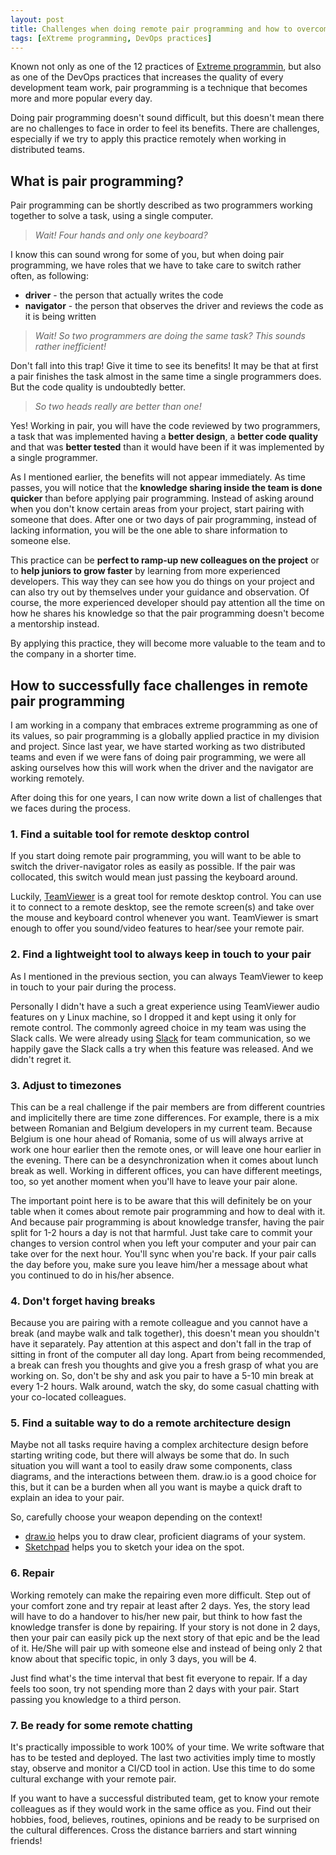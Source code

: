 ```yaml
---
layout: post
title: Challenges when doing remote pair programming and how to overcome them
tags: [eXtreme programming, DevOps practices]
---
```


Known not only as one of the 12 practices of [Extreme programmin](https://ronjeffries.com/xprog/what-is-extreme-programming/),
but also as one of the DevOps practices that increases the quality of every development team work, pair programming is a technique 
that becomes more and more popular every day.

Doing pair programming doesn't sound difficult, but this doesn't mean there are no challenges to face in order to feel its benefits.
There are challenges, especially if we try to apply this practice remotely when working in distributed teams.

<!--- excerpt -->

## What is pair programming?

Pair programming can be shortly described as two programmers working together to solve a task, using a single computer. 

> *Wait! Four hands and only one keyboard?*

I know this can sound wrong for some of you, but when doing pair programming, we have roles that we have to take care 
to switch rather often, as following:
* **driver** - the person that actually writes the code
* **navigator** - the person that observes the driver and reviews the code as it is being written 

> *Wait! So two programmers are doing the same task? This sounds rather inefficient!*

Don't fall into this trap! Give it time to see its benefits! It may be that at first a pair finishes the task almost in 
the same time a single programmers does. But the code quality is undoubtedly better.

> *So two heads really are better than one!*

Yes! Working in pair, you will have the code reviewed by two programmers, a task that was implemented having a **better 
design**, a **better code quality** and that was **better tested** than it would have been if it was implemented by a single programmer.

As I mentioned earlier, the benefits will not appear immediately. As time passes, you will
notice that the **knowledge sharing inside the team is done quicker** than before applying pair programming.
Instead of asking around when you don't know certain areas from your project, start pairing with someone that does.
After one or two days of pair programming, instead of lacking information, you will be the one able to share information to someone else.

This practice can be **perfect to ramp-up new colleagues on the project** or to **help juniors to grow faster** by learning
from more experienced developers. This way they can see how you do things on your project and can also try out by 
themselves under your guidance and observation. Of course, the more experienced developer should pay attention all the time 
on how he shares his knowledge so that the pair programming doesn't become a mentorship instead.

By applying this practice, they will become more valuable to the team and to the company in a shorter time.



## How to successfully face challenges in remote pair programming

I am working in a company that embraces extreme programming as one of its values, so pair programming is a globally
applied practice in my division and project. Since last year, we have started working as two distributed teams and even
if we were fans of doing pair programming, we were all asking ourselves how this will work when the driver and the navigator
are working remotely.

After doing this for one years, I can now write down a list of challenges that we faces during the process.

### 1. Find a suitable tool for remote desktop control

If you start doing remote pair programming, you will want to be able to switch the driver-navigator roles as easily as possible.
If the pair was collocated, this switch would mean just passing the keyboard around.

Luckily, [TeamViewer](https://www.teamviewer.com/) is a great tool for remote desktop control. You can use it to connect
to a remote desktop, see the remote screen(s) and take over the mouse and keyboard control whenever you want. TeamViewer
is smart enough to offer you sound/video features to hear/see your remote pair.

### 2. Find a lightweight tool to always keep in touch to your pair

As I mentioned in the previous section, you can always TeamViewer to keep in touch to your pair during the process. 

Personally I didn't have a such a great experience using TeamViewer audio features on y Linux machine, so I dropped it
and kept using it only for remote control. The commonly agreed choice in my team was using the Slack calls.
We were already using [Slack](https://slack.com) for team communication, so we happily gave the Slack calls a try when this feature was released.
And we didn't regret it.

### 3. Adjust to timezones

This can be a real challenge if the pair members are from different countries and implicitelly there are time zone differences.
For example, there is a mix between Romanian and Belgium developers in my current team. Because Belgium is one hour ahead of Romania,
some of us will always arrive at work one hour earlier then the remote ones, or will leave one hour earlier in the evening.
There can be a desynchronization when it comes about lunch break as well. Working in different offices, you can have
different meetings, too, so yet another moment when you'll have to leave your pair alone.

The important point here is to be aware that this will definitely be on your table when it comes about remote pair
programming and how to deal with it. And because pair programming is about knowledge transfer, having the pair split for
1-2 hours a day is not that harmful. Just take care to commit your changes to version control when you left your
computer and your pair can take over for the next hour. You'll sync when you're back. If your pair calls the day before you,
make sure you leave him/her a message about what you continued to do in his/her absence.

### 4. Don't forget having breaks

Because you are pairing with a remote colleague and you cannot have a break (and maybe walk and talk together), 
this doesn't mean you shouldn't have it separately. Pay attention at this aspect and don't fall in the trap of sitting
in front of the computer all day long. Apart from being recommended, a break can fresh you thoughts and give you a fresh
grasp of what you are working on. So, don't be shy and ask you pair to have a 5-10 min break at every 1-2 hours. Walk around,
watch the sky, do some casual chatting with your co-located colleagues.

### 5. Find a suitable way to do a remote architecture design

Maybe not all tasks require having a complex architecture design before starting writing code, but there will always be 
some that do. In such situation you will want a tool to easily draw some components, class diagrams, and the interactions between them.
draw.io is a good choice for this, but it can be a burden when all you want is maybe a quick draft to explain an idea to your pair. 

So, carefully choose your weapon depending on the context!
* [draw.io](https://www.draw.io) helps you to draw clear, proficient diagrams of your system.
* [Sketchpad](https://sketch.io) helps you to sketch your idea on the spot.
 
### 6. Repair

Working remotely can make the repairing even more difficult. Step out of your comfort zone and try repair at least after 2 days.
Yes, the story lead will have to do a handover to his/her new pair, but think to how fast the knowledge transfer is done by repairing.
If your story is not done in 2 days, then your pair can easily pick up the next story of that epic and be the lead of it.
He/She will pair up with someone else and instead of being only 2 that know about that specific topic, in only 3 days, you will be 4.

Just find what's the time interval that best fit everyone to repair. If a day feels too soon, try not spending more than 2 days with your pair.
Start passing you knowledge to a third person.

### 7. Be ready for some remote chatting

It's practically impossible to work 100% of your time. We write software that has to be tested and deployed. The last two activities
imply time to mostly stay, observe and monitor a CI/CD tool in action. Use this time to do some cultural exchange with your remote pair.

If you want to have a successful distributed team, get to know your remote colleagues as if they would work in the same office as you.
Find out their hobbies, food, believes, routines, opinions and be ready to be surprised on the cultural differences.
Cross the distance barriers and start winning friends!   


 

